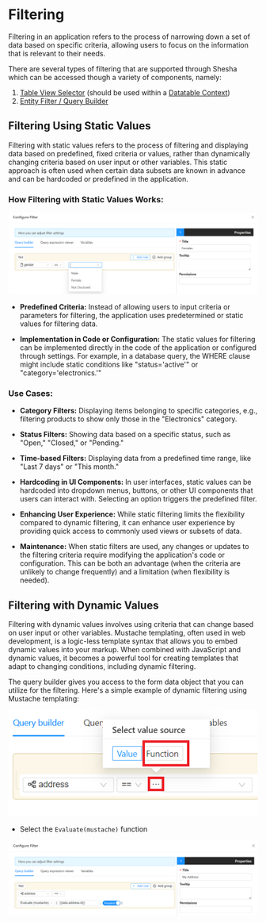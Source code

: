 # Filtering

Filtering in an application refers to the process of narrowing down a set of data based on specific criteria, allowing users to focus on the information that is relevant to their needs.

There are several types of filtering that are supported through Shesha which can be accessed though a variety of components, namely:

1. [Table View Selector](/docs/front-end-basics/form-components/data-display/data-table/table-view-selector) (should be used within a [Datatable Context](/docs/front-end-basics/form-components/data-display/data-table/datatable-context))
2. [Entity Filter / Query Builder](/docs/front-end-basics/form-components/common-component-properties#entity-filter-query-builder)

## Filtering Using Static Values

Filtering with static values refers to the process of filtering and displaying data based on predefined, fixed criteria or values, rather than dynamically changing criteria based on user input or other variables. This static approach is often used when certain data subsets are known in advance and can be hardcoded or predefined in the application.

### How Filtering with Static Values Works:

![Static Filtering](./images/filterStatic.png)

- **Predefined Criteria:** Instead of allowing users to input criteria or parameters for filtering, the application uses predetermined or static values for filtering data.

- **Implementation in Code or Configuration:** The static values for filtering can be implemented directly in the code of the application or configured through settings. For example, in a database query, the WHERE clause might include static conditions like "status='active'" or "category='electronics.'"

### Use Cases:

- **Category Filters:** Displaying items belonging to specific categories, e.g., filtering products to show only those in the "Electronics" category.

- **Status Filters:** Showing data based on a specific status, such as "Open," "Closed," or "Pending."

- **Time-based Filters:** Displaying data from a predefined time range, like "Last 7 days" or "This month."

- **Hardcoding in UI Components:** In user interfaces, static values can be hardcoded into dropdown menus, buttons, or other UI components that users can interact with. Selecting an option triggers the predefined filter.

- **Enhancing User Experience:** While static filtering limits the flexibility compared to dynamic filtering, it can enhance user experience by providing quick access to commonly used views or subsets of data.

- **Maintenance:** When static filters are used, any changes or updates to the filtering criteria require modifying the application's code or configuration. This can be both an advantage (when the criteria are unlikely to change frequently) and a limitation (when flexibility is needed).

## Filtering with Dynamic Values

Filtering with dynamic values involves using criteria that can change based on user input or other variables. Mustache templating, often used in web development, is a logic-less template syntax that allows you to embed dynamic values into your markup. When combined with JavaScript and dynamic values, it becomes a powerful tool for creating templates that adapt to changing conditions, including dynamic filtering.

The query builder gives you access to the form data object that you can utilize for the filtering. Here's a simple example of dynamic filtering using Mustache templating:

![Dynamic Filter 1](./images/filterDynamic1.png)

- Select the `Evaluate(mustache)` function

![Dynamic Filter 2](./images/filterDynamic2.png)
